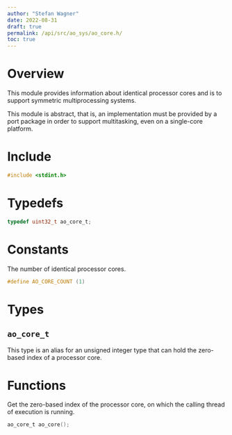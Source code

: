```yaml
---
author: "Stefan Wagner"
date: 2022-08-31
draft: true
permalink: /api/src/ao_sys/ao_core.h/
toc: true
---
```


# Overview

This module provides information about identical processor cores and is to support symmetric multiprocessing systems.

This module is abstract, that is, an implementation must be provided by a port package in order to support multitasking, even on a single-core platform.

# Include

```c
#include <stdint.h>
```

# Typedefs

```c
typedef uint32_t ao_core_t;
```

# Constants

The number of identical processor cores.

```c
#define AO_CORE_COUNT (1)
```

# Types

## `ao_core_t`

This type is an alias for an unsigned integer type that can hold the zero-based index of a processor core.

# Functions

Get the zero-based index of the processor core, on which the calling thread of execution is running.

```c
ao_core_t ao_core();
```
